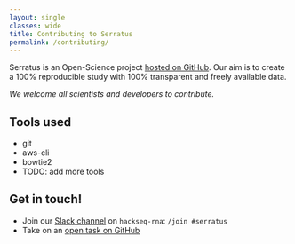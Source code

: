 ```yaml
---
layout: single
classes: wide
title: Contributing to Serratus
permalink: /contributing/
---
```


Serratus is an Open-Science project [hosted on GitHub](https://github.com/ababaian/serratus). Our aim is to create a 100% reproducible study with 100% transparent and freely available data.

_We welcome all scientists and developers to contribute._

## Tools used

- git
- aws-cli
- bowtie2
- TODO: add more tools

## Get in touch!

-  Join our [Slack channel](https://join.slack.com/t/hackseq-rna/shared_invite/zt-dwdg5uw0-TTcfrFagariqKpOSU_d6wg) on `hackseq-rna`: `/join #serratus`
- Take on an [open task on GitHub](https://github.com/ababaian/serratus/issues)
